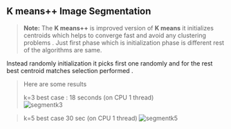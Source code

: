 ## K means++ Image Segmentation
> **Note:** The **K means++** is improved version of **K means** it initializes centroids which helps to converge fast and avoid any clustering problems . Just first phase which is initialization phase is different rest of the algorithms are same.

Instead randomly initialization it picks first one randomly and for the rest  best centroid matches selection performed .

>Here are some results 
>
> k=3  best case : 18 seconds (on CPU 1 thread)  
> ![segmentk3](https://user-images.githubusercontent.com/39130214/72843328-ba433280-3cb3-11ea-9030-f3382987349c.png)

>k=5 best case 30 sec (on CPU 1 thread)
>![segmentk5](https://user-images.githubusercontent.com/39130214/72843403-e199ff80-3cb3-11ea-98b9-6b456201887e.png)
